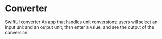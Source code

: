 # Converter
SwiftUI converter
An app that handles unit conversions: users will select an input unit and an output unit, then enter a value, and see the output of the conversion.
